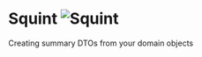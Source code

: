 Squint <img src="https://cdn.rawgit.com/p14n/squint/master/squint.svg"
alt="Squint" style="padding-bottom: -20px"/>
======

Creating summary DTOs from your domain objects
